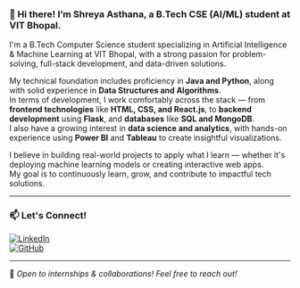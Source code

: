 ### 👋 Hi there! I’m Shreya Asthana, a B.Tech CSE (AI/ML) student at VIT Bhopal.

I'm a B.Tech Computer Science student specializing in Artificial Intelligence & Machine Learning at VIT Bhopal, with a strong passion for problem-solving, full-stack development, and data-driven solutions.

My technical foundation includes proficiency in **Java and Python**, along with solid experience in **Data Structures and Algorithms**.  
In terms of development, I work comfortably across the stack — from **frontend technologies** like **HTML, CSS, and React.js**, to **backend development** using **Flask**, and **databases** like **SQL and MongoDB**.  
I also have a growing interest in **data science and analytics**, with hands-on experience using **Power BI** and **Tableau** to create insightful visualizations.

I believe in building real-world projects to apply what I learn — whether it's deploying machine learning models or creating interactive web apps.  
My goal is to continuously learn, grow, and contribute to impactful tech solutions.

---

### 📫 Let's Connect!

[![LinkedIn](https://img.shields.io/badge/LinkedIn-%230077B5.svg?&style=for-the-badge&logo=linkedin&logoColor=white)](https://www.linkedin.com/in/asthanas)  
[![GitHub](https://img.shields.io/badge/GitHub-%2312100E.svg?&style=for-the-badge&logo=github&logoColor=white)](https://github.com/Shreya-Asthana)

---

📌 *Open to internships & collaborations! Feel free to reach out!*

